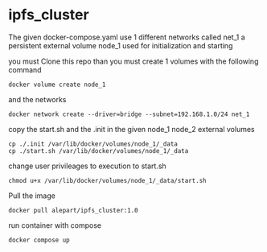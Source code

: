 # ipfs_cluster

The given docker-compose.yaml use 1 different networks called net_1 a persistent external volume node_1 used for initialization and starting

you must Clone this repo than
you must create 1 volumes with the following command

```
docker volume create node_1
```
and the networks
```
docker network create --driver=bridge --subnet=192.168.1.0/24 net_1
```
copy the start.sh and the .init in the given node_1 node_2 external volumes
```
cp ./.init /var/lib/docker/volumes/node_1/_data
cp ./start.sh /var/lib/docker/volumes/node_1/_data
```
change user privileages to execution to start.sh
```
chmod u+x /var/lib/docker/volumes/node_1/_data/start.sh
```

Pull the image
```
docker pull alepart/ipfs_cluster:1.0
```

run container with compose
```
docker compose up
```
